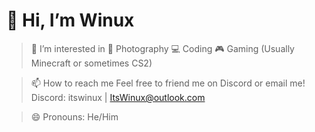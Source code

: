 # 👋 Hi, I’m Winux
> 👀 I’m interested in
📸 Photography
💻 Coding
🎮 Gaming (Usually Minecraft or sometimes CS2)

> 📫 How to reach me
Feel free to friend me on Discord or email me!
Discord: itswinux | ItsWinux@outlook.com

> 😄 Pronouns: He/Him
<!---
- ⚡ Fun fact: ...
--->
<!---
ItsWinuxYT/ItsWinuxYT is a ✨ special ✨ repository because its `README.md` (this file) appears on your GitHub profile.
You can click the Preview link to take a look at your changes.
--->
